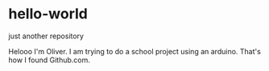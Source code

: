 # hello-world
just another repository

Helooo
I'm Oliver. I am trying to do a school project using an arduino. That's how I found Github.com.
